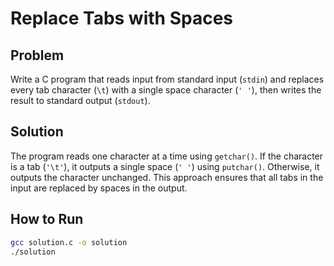 # Replace Tabs with Spaces

## Problem
Write a C program that reads input from standard input (`stdin`) and replaces every tab character (`\t`) with a single space character (`' '`), then writes the result to standard output (`stdout`).

## Solution
The program reads one character at a time using `getchar()`. If the character is a tab (`'\t'`), it outputs a single space (`' '`) using `putchar()`. Otherwise, it outputs the character unchanged. This approach ensures that all tabs in the input are replaced by spaces in the output.

## How to Run
```bash
gcc solution.c -o solution
./solution
```


